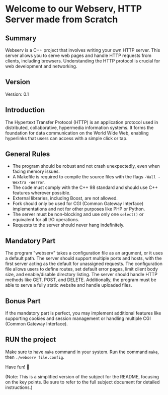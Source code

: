 # Welcome to our Webserv, HTTP Server made from Scratch

## Summary
Webserv is a C++ project that involves writing your own HTTP server. This server allows you to serve web pages and handle HTTP requests from clients, including browsers. Understanding the HTTP protocol is crucial for web development and networking.

## Version
Version: 0.1

## Introduction
The Hypertext Transfer Protocol (HTTP) is an application protocol used in distributed, collaborative, hypermedia information systems. It forms the foundation for data communication on the World Wide Web, enabling hyperlinks that users can access with a simple click or tap.

## General Rules
- The program should be robust and not crash unexpectedly, even when facing memory issues.
- A Makefile is required to compile the source files with the flags `-Wall -Wextra -Werror`.
- The code must comply with the C++ 98 standard and should use C++ features wherever possible.
- External libraries, including Boost, are not allowed.
- Fork should only be used for CGI (Common Gateway Interface) implementations and not for other purposes like PHP or Python.
- The server must be non-blocking and use only one `select()` or equivalent for all I/O operations.
- Requests to the server should never hang indefinitely.

## Mandatory Part
The program "webserv" takes a configuration file as an argument, or it uses a default path. The server should support multiple ports and hosts, with the first server acting as the default for unassigned requests. The configuration file allows users to define routes, set default error pages, limit client body size, and enable/disable directory listing. The server should handle HTTP methods like GET, POST, and DELETE. Additionally, the program must be able to serve a fully static website and handle uploaded files.

## Bonus Part
If the mandatory part is perfect, you may implement additional features like supporting cookies and session management or handling multiple CGI (Common Gateway Interface).

## RUN the project
Make sure to have `make` command in your system. Run the command `make`, then `./webserv file.config`.

Have fun! 🚀

(Note: This is a simplified version of the subject for the README, focusing on the key points. Be sure to refer to the full subject document for detailed instructions.)
